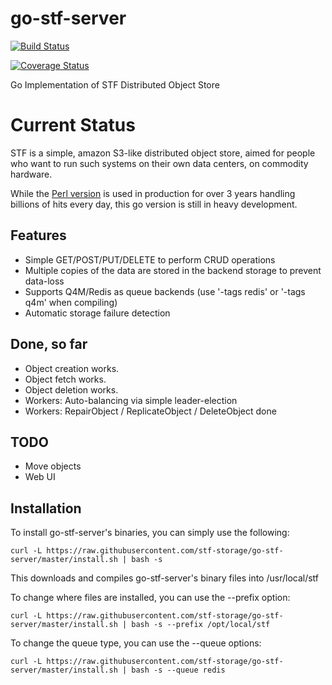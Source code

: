 go-stf-server
=============

[![Build Status](https://travis-ci.org/stf-storage/go-stf-server.png?branch=master)](https://travis-ci.org/stf-storage/go-stf-server)

[![Coverage Status](https://coveralls.io/repos/stf-storage/go-stf-server/badge.png)](https://coveralls.io/r/stf-storage/go-stf-server)

Go Implementation of STF Distributed Object Store

# Current Status

STF is a simple, amazon S3-like distributed object store, aimed for people who want to run such systems on their own data centers, on commodity hardware.

While the [Perl version](https://github.com/stf-storage/stf) is used in production for over 3 years handling billions of hits every day, this go version is still in heavy development.

## Features

* Simple GET/POST/PUT/DELETE to perform CRUD operations
* Multiple copies of the data are stored in the backend storage to prevent data-loss
* Supports Q4M/Redis as queue backends (use '-tags redis' or '-tags q4m' when compiling)
* Automatic storage failure detection

## Done, so far

* Object creation works.
* Object fetch works.
* Object deletion works.
* Workers: Auto-balancing via simple leader-election
* Workers: RepairObject / ReplicateObject / DeleteObject done

## TODO

* Move objects
* Web UI

## Installation

To install go-stf-server's binaries, you can simply use the following:

```
curl -L https://raw.githubusercontent.com/stf-storage/go-stf-server/master/install.sh | bash -s
```

This downloads and compiles go-stf-server's binary files into /usr/local/stf

To change where files are installed, you can use the --prefix option:

```
curl -L https://raw.githubusercontent.com/stf-storage/go-stf-server/master/install.sh | bash -s --prefix /opt/local/stf
```

To change the queue type, you can use the --queue options:

```
curl -L https://raw.githubusercontent.com/stf-storage/go-stf-server/master/install.sh | bash -s --queue redis
```


